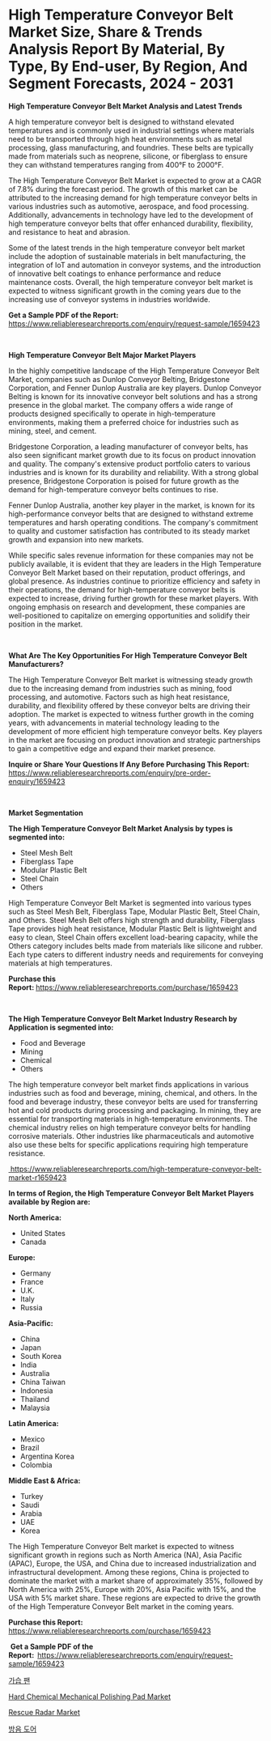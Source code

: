 <p><h1>High Temperature Conveyor Belt Market Size, Share & Trends Analysis Report By Material, By Type, By End-user, By Region, And Segment Forecasts, 2024 - 2031</h1></p><p><strong>High Temperature Conveyor Belt Market Analysis and Latest Trends</strong></p>
<p><p>A high temperature conveyor belt is designed to withstand elevated temperatures and is commonly used in industrial settings where materials need to be transported through high heat environments such as metal processing, glass manufacturing, and foundries. These belts are typically made from materials such as neoprene, silicone, or fiberglass to ensure they can withstand temperatures ranging from 400°F to 2000°F.</p><p>The High Temperature Conveyor Belt Market is expected to grow at a CAGR of 7.8% during the forecast period. The growth of this market can be attributed to the increasing demand for high temperature conveyor belts in various industries such as automotive, aerospace, and food processing. Additionally, advancements in technology have led to the development of high temperature conveyor belts that offer enhanced durability, flexibility, and resistance to heat and abrasion.</p><p>Some of the latest trends in the high temperature conveyor belt market include the adoption of sustainable materials in belt manufacturing, the integration of IoT and automation in conveyor systems, and the introduction of innovative belt coatings to enhance performance and reduce maintenance costs. Overall, the high temperature conveyor belt market is expected to witness significant growth in the coming years due to the increasing use of conveyor systems in industries worldwide.</p></p>
<p><strong>Get a Sample PDF of the Report:&nbsp;</strong> <a href="https://www.reliableresearchreports.com/enquiry/request-sample/1659423">https://www.reliableresearchreports.com/enquiry/request-sample/1659423</a></p>
<p>&nbsp;</p>
<p><strong>High Temperature Conveyor Belt Major Market Players</strong></p>
<p><p>In the highly competitive landscape of the High Temperature Conveyor Belt Market, companies such as Dunlop Conveyor Belting, Bridgestone Corporation, and Fenner Dunlop Australia are key players. Dunlop Conveyor Belting is known for its innovative conveyor belt solutions and has a strong presence in the global market. The company offers a wide range of products designed specifically to operate in high-temperature environments, making them a preferred choice for industries such as mining, steel, and cement.</p><p>Bridgestone Corporation, a leading manufacturer of conveyor belts, has also seen significant market growth due to its focus on product innovation and quality. The company's extensive product portfolio caters to various industries and is known for its durability and reliability. With a strong global presence, Bridgestone Corporation is poised for future growth as the demand for high-temperature conveyor belts continues to rise.</p><p>Fenner Dunlop Australia, another key player in the market, is known for its high-performance conveyor belts that are designed to withstand extreme temperatures and harsh operating conditions. The company's commitment to quality and customer satisfaction has contributed to its steady market growth and expansion into new markets.</p><p>While specific sales revenue information for these companies may not be publicly available, it is evident that they are leaders in the High Temperature Conveyor Belt Market based on their reputation, product offerings, and global presence. As industries continue to prioritize efficiency and safety in their operations, the demand for high-temperature conveyor belts is expected to increase, driving further growth for these market players. With ongoing emphasis on research and development, these companies are well-positioned to capitalize on emerging opportunities and solidify their position in the market.</p></p>
<p>&nbsp;</p>
<p><strong>What Are The Key Opportunities For High Temperature Conveyor Belt Manufacturers?</strong></p>
<p><p>The High Temperature Conveyor Belt market is witnessing steady growth due to the increasing demand from industries such as mining, food processing, and automotive. Factors such as high heat resistance, durability, and flexibility offered by these conveyor belts are driving their adoption. The market is expected to witness further growth in the coming years, with advancements in material technology leading to the development of more efficient high temperature conveyor belts. Key players in the market are focusing on product innovation and strategic partnerships to gain a competitive edge and expand their market presence.</p></p>
<p><strong>Inquire or Share Your Questions If Any Before Purchasing This Report:</strong> <a href="https://www.reliableresearchreports.com/enquiry/pre-order-enquiry/1659423">https://www.reliableresearchreports.com/enquiry/pre-order-enquiry/1659423</a></p>
<p>&nbsp;</p>
<p><strong>Market Segmentation</strong></p>
<p><strong>The High Temperature Conveyor Belt Market Analysis by types is segmented into:</strong></p>
<p><ul><li>Steel Mesh Belt</li><li>Fiberglass Tape</li><li>Modular Plastic Belt</li><li>Steel Chain</li><li>Others</li></ul></p>
<p><p>High Temperature Conveyor Belt Market is segmented into various types such as Steel Mesh Belt, Fiberglass Tape, Modular Plastic Belt, Steel Chain, and Others. Steel Mesh Belt offers high strength and durability, Fiberglass Tape provides high heat resistance, Modular Plastic Belt is lightweight and easy to clean, Steel Chain offers excellent load-bearing capacity, while the Others category includes belts made from materials like silicone and rubber. Each type caters to different industry needs and requirements for conveying materials at high temperatures.</p></p>
<p><strong>Purchase this Report:&nbsp;</strong><a href="https://www.reliableresearchreports.com/purchase/1659423">https://www.reliableresearchreports.com/purchase/1659423</a></p>
<p>&nbsp;</p>
<p><strong>The High Temperature Conveyor Belt Market Industry Research by Application is segmented into:</strong></p>
<p><ul><li>Food and Beverage</li><li>Mining</li><li>Chemical</li><li>Others</li></ul></p>
<p><p>The high temperature conveyor belt market finds applications in various industries such as food and beverage, mining, chemical, and others. In the food and beverage industry, these conveyor belts are used for transferring hot and cold products during processing and packaging. In mining, they are essential for transporting materials in high-temperature environments. The chemical industry relies on high temperature conveyor belts for handling corrosive materials. Other industries like pharmaceuticals and automotive also use these belts for specific applications requiring high temperature resistance.</p></p>
<p><a href="https://www.reliableresearchreports.com/high-temperature-conveyor-belt-market-r1659423">&nbsp;https://www.reliableresearchreports.com/high-temperature-conveyor-belt-market-r1659423</a></p>
<p><strong>In terms of Region, the High Temperature Conveyor Belt Market Players available by Region are:</strong></p>
<p>
    <p> <strong> North America: </strong>
        <ul>
            <li>United States</li>
            <li>Canada</li>
        </ul>
        </p> 
    <p> <strong> Europe: </strong>
        <ul>
            <li>Germany</li>
            <li>France</li>
            <li>U.K.</li>
            <li>Italy</li>
            <li>Russia</li>
        </ul>
        </p> 
    <p> <strong> Asia-Pacific: </strong>
        <ul>
            <li>China</li>
            <li>Japan</li>
            <li>South Korea</li>
            <li>India</li>
            <li>Australia</li>
            <li>China Taiwan</li>
            <li>Indonesia</li>
            <li>Thailand</li>
            <li>Malaysia</li>
        </ul>
        </p> 
    <p> <strong> Latin America: </strong>
        <ul>
            <li>Mexico</li>
            <li>Brazil</li>
            <li>Argentina Korea</li>
            <li>Colombia</li>
        </ul>
        </p> 
    <p> <strong> Middle East & Africa: </strong>
        <ul>
            <li>Turkey</li>
            <li>Saudi</li>
            <li>Arabia</li>
            <li>UAE</li>
            <li>Korea</li>
        </ul>
    </p>
    </p>
<p><p>The High Temperature Conveyor Belt market is expected to witness significant growth in regions such as North America (NA), Asia Pacific (APAC), Europe, the USA, and China due to increased industrialization and infrastructural development. Among these regions, China is projected to dominate the market with a market share of approximately 35%, followed by North America with 25%, Europe with 20%, Asia Pacific with 15%, and the USA with 5% market share. These regions are expected to drive the growth of the High Temperature Conveyor Belt market in the coming years.</p></p>
<p><strong>Purchase this Report: </strong><a href="https://www.reliableresearchreports.com/purchase/1659423">https://www.reliableresearchreports.com/purchase/1659423</a></p>
<p>&nbsp;<strong>Get a Sample PDF of the Report:&nbsp;&nbsp;</strong><a href="https://www.reliableresearchreports.com/enquiry/request-sample/1659423">https://www.reliableresearchreports.com/enquiry/request-sample/1659423</a></p>
<p><strong></strong></p>
<p><p><a href="https://medium.com/@jonatanjast1928/%EA%B0%80%EC%8A%B5-%EC%84%A0%ED%92%8D%EA%B8%B0-%EC%8B%9C%EC%9E%A5-%ED%86%B5%EC%B0%B0-%EC%8B%9C%EC%9E%A5-%EB%8F%99%ED%96%A5-%EC%84%B1%EC%9E%A5-2024%EB%85%84%EB%B6%80%ED%84%B0-2031%EB%85%84%EA%B9%8C%EC%A7%80-%EC%98%88%EC%B8%A1-9fcc42bd63c2">가습 팬</a></p><p><a href="https://cautious-neon-760.notion.site/Hard-Chemical-Mechanical-Polishing-Pad-Market-Focuses-on-Market-Share-Size-and-Projected-Forecast-T-2fa3f23fcba7484db8c25c9e7c3629f3">Hard Chemical Mechanical Polishing Pad Market</a></p><p><a href="https://view.publitas.com/reportprime-1/rescue-radar-market-report-reveals-the-latest-trends-and-growth-opportunities-of-this-market/">Rescue Radar Market</a></p><p><a href="https://github.com/sougarounis/Market-Research-Report-List-3/blob/main/903880325631.md">방음 도어</a></p></p>